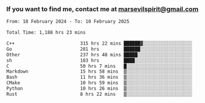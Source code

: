 ### If you want to find me, contact me at marsevilspirit@gmail.com

<!--
**marsevilspirit/marsevilspirit** is a ✨ _special_ ✨ repository because its `README.md` (this file) appears on your GitHub profile.

Here are some ideas to get you started:

- 🔭 I’m currently working on ...
- 🌱 I’m currently learning ...
- 👯 I’m looking to collaborate on ...
- 🤔 I’m looking for help with ...
- 💬 Ask me about ...
- 📫 How to reach me: ...
- 😄 Pronouns: ...
- ⚡ Fun fact: ...
-->
<!--START_SECTION:waka-->

```txt
From: 18 February 2024 - To: 10 February 2025

Total Time: 1,188 hrs 23 mins

C++                        315 hrs 22 mins ██████▓░░░░░░░░░░░░░░░░░░   26.54 %
Go                         281 hrs         ██████░░░░░░░░░░░░░░░░░░░   23.65 %
Other                      237 hrs 48 mins █████░░░░░░░░░░░░░░░░░░░░   20.01 %
sh                         183 hrs         ████░░░░░░░░░░░░░░░░░░░░░   15.40 %
C                          50 hrs 7 mins   █░░░░░░░░░░░░░░░░░░░░░░░░   04.22 %
Markdown                   15 hrs 58 mins  ▒░░░░░░░░░░░░░░░░░░░░░░░░   01.34 %
Bash                       11 hrs 36 mins  ▒░░░░░░░░░░░░░░░░░░░░░░░░   00.98 %
CMake                      10 hrs 59 mins  ▒░░░░░░░░░░░░░░░░░░░░░░░░   00.92 %
Python                     10 hrs 26 mins  ▒░░░░░░░░░░░░░░░░░░░░░░░░   00.88 %
Rust                       8 hrs 22 mins   ▒░░░░░░░░░░░░░░░░░░░░░░░░   00.71 %
```

<!--END_SECTION:waka-->
